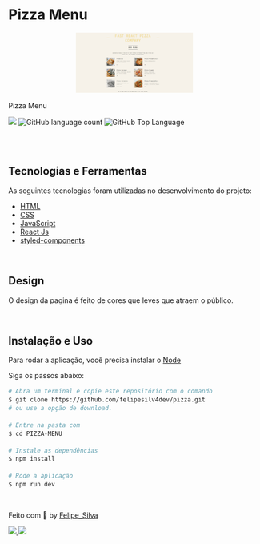 # Pizza Menu

<div align="center" >
<img align="start" src="./public/pizzas/pizza.png" height='120' >

</div>

<p>Pizza Menu</p>

<p>
  <img src="https://img.shields.io/badge/made%20by-Felipe%20Silva-fb1?style=flat-square">
  <img alt="GitHub language count" src="https://img.shields.io/github/languages/count/FelipeSilv4Dev/dog?color=fb1&style=flat-square">
  <img alt="GitHub Top Language" src="https://img.shields.io/github/languages/top/FelipeSilv4Dev/dog?color=fb1&style=flat-square">
</p>

<br>

<br>

## Tecnologias e Ferramentas

As seguintes tecnologias foram utilizadas no desenvolvimento do projeto:

- [HTML](https://devdocs.io/html/)
- [CSS](https://devdocs.io/css/)
- [JavaScript](https://devdocs.io/javascript/)
- [React Js](https://devdocs.io/Reactjs/)
- [styled-components](https://devdocs.io/styled-components/)

<br>

## Design

O design da pagina é feito de cores que leves que atraem o público.

<br>

## Instalação e Uso

Para rodar a aplicação, você precisa instalar o [Node](https://nodejs.org/en/)

Siga os passos abaixo:

```bash
# Abra um terminal e copie este repositório com o comando
$ git clone https://github.com/felipesilv4dev/pizza.git
# ou use a opção de download.

# Entre na pasta com
$ cd PIZZA-MENU

# Instale as dependências
$ npm install

# Rode a aplicação
$ npm run dev
```

<br>

Feito com :yellow_heart: by [Felipe_Silva](https://github.com/felipeSilv4dev)

 <div align="start">
  <a href='http://www.linkedin.com/in/felipe-silva-1019ab271' target'_blank'><img src='https://img.shields.io/badge/LinkedIn-0077B5?style=for-the-badge&logo=linkedin&logoColor=white'</a>
  <a href="mailto:felipesantana18n@gmail.com" target='_blank'><img src="https://img.shields.io/badge/Gmail-D14836?style=for-the-badge&logo=gmail&logoColor=white"> </a>
</div>

